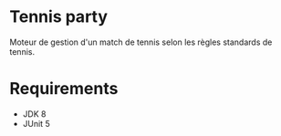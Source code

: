 # Tennis party

Moteur de gestion d'un match de tennis selon les règles standards de tennis.

# Requirements

- JDK 8
- JUnit 5
